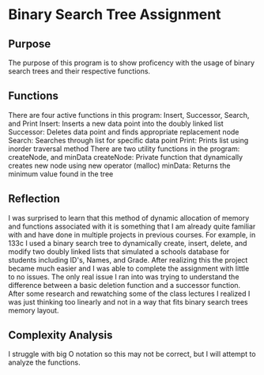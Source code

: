 # Binary Search Tree Assignment
## Purpose
The purpose of this program is to show proficency with the usage of binary search trees and their respective functions. 
## Functions
There are four active functions in this program: Insert, Successor, Search, and Print
  Insert: Inserts a new data point into the doubly linked list
  Successor: Deletes data point and finds appropriate replacement node
  Search: Searches through list for specific data point
  Print: Prints list using inorder traversal method
There are two utility functions in the program: createNode, and minData
  createNode: Private function that dynamically creates new node using new operator (malloc)
  minData: Returns the minimum value found in the tree
## Reflection
I was surprised to learn that this method of dynamic allocation of memory and functions associated with it is something that I am already quite familiar with and have
done in multiple projects in previous courses. For example, in 133c I used a binary search tree to dynamically create, insert, delete, and modify two doubly linked lists
that simulated a schools database for students including ID's, Names, and Grade. After realizing this the project became much easier and I was able to complete the 
assignment with little to no issues. The only real issue I ran into was trying to understand the difference between a basic deletion function and a successor function. 
After some research and rewatching some of the class lectures I realized I was just thinking too linearly and not in a way that fits binary search trees memory layout.
## Complexity Analysis
I struggle with big O notation so this may not be correct, but I will attempt to analyze the functions.
